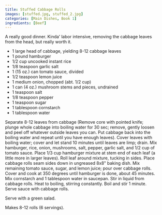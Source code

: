 ```yaml
---
title: Stuffed Cabbage Rolls
images: [stuffed.jpg, stuffed_2.jpg]
categories: [Main Dishes, Book 1]
ingredients: [Beef]
---
```


  A really good dinner.
Kinda' labor intensive, removing the cabbage leaves from the head, but
really worth it.

-   1 large head of cabbage, yielding 8-12 cabbage leaves
-   1 pound hamburger
-   1/2 cup uncooked instant rice
-   1/8 teaspoon garlic salt
-   1 (15 oz.) can tomato sauce, divided
-   1/2 teaspoon lemon juice
-   1 medium onion, chopped (abt. 1/2 cup)
-   1 can (4 oz.) mushroom stems and pieces, undrained
-   1 teaspoon salt
-   1/8 teaspoon pepper
-   1 teaspoon sugar
-   1 tablespoon cornstarch
-   1 tablespoon water

Separate 8-12 leaves from cabbage (Remove core with pointed knife;
plunge whole cabbage into boiling water for 30 sec; remove, gently
loosen and peel off whatever outside leaves you can. Put cabbage back
into the boiling water and repeat until you have enough leaves). Cover
leaves with boiling water; cover and let stand 10 minutes until leaves
are limp; drain. Mix hamburger, rice, onion, mushrooms, salt, pepper,
garlic salt, and 1/2 cup of tomato sauce. Place 1/3 cup hamburger
mixture at stem end of each leaf (a little more in larger leaves). Roll
leaf around mixture, tucking in sides. Place cabbage rolls seam sides
down in ungreased 8x8" baking dish. Mix remaining tomato sauce, sugar,
and lemon juice; pour over cabbage rolls. Cover and cook at 350 degrees
until hamburger is done, about 45 minutes. Mix cornstarch and 1
tablespoon water in saucepan. Stir in liquid from cabbage rolls. Heat to
boiling, stirring constantly. Boil and stir 1 minute. Serve sauce with
cabbage rolls.

Serve with a green salad.

Makes 8-12 rolls (6 servings).

 

